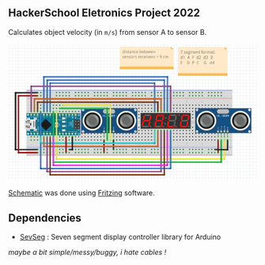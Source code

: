 ## HackerSchool Eletronics Project 2022

Calculates object velocity (in `m/s`) from sensor A to sensor B.

<img src="./schematic.png"/>

[Schematic](./schematic.fzz) was done using [Fritzing](https://fritzing.org/) software.

## Dependencies
- [SevSeg](https://github.com/DeanIsMe/SevSeg) : Seven segment display controller library for Arduino




*maybe a bit simple/messy/buggy, i hate cables !*